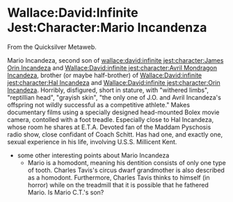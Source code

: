 
# Wallace:David:Infinite Jest:Character:Mario Incandenza

From the Quicksilver Metaweb.

Mario Incandeza, second son of [wallace:david:infinite jest:character:James Orin Incandeza](/wallace-david-infinite-jest-character-james-orin-incandeza) and [Wallace:David:infinite jest:character:Avril Mondragon Incandeza](/wallace-david-infinite-jest-character-avril-mondragon-incandeza), brother (or maybe half-brother) of [Wallace:David:infinite jest:character:Hal Incandeza](/wallace-david-infinite-jest-character-hal-incandeza) and [Wallace:David:infinite jest:character:Orin Incandeza](/wallace-david-infinite-jest-character-orin-incandeza). Horribly, disfigured, short in stature, with "withered limbs", "reptillian head", "grayish skin", "the only one of J.O. and Avril Incandeza's offspring not wildly successful as a competitive athlete." Makes documentary films using a specially designed head-mounted Bolex movie camera, contolled with a foot treadle. Especially close to Hal Incandeza, whose room he shares at E.T.A. Devoted fan of the Maddam Pyschosis radio show, close confidant of Coach Schitt. Has had one, and exactly one, sexual experience in his life, involving U.S.S. Millicent Kent.

* some other interesting points about Mario Incandeza
	+ Mario is a homodont, meaning his dentition consists of only one type of tooth. Charles Tavis's circus dwarf grandmother is also described as a homodont. Furthermore, Charles Tavis thinks to himself (in horror) while on the treadmill that it is possible that he fathered Mario. Is Mario C.T.'s son?
